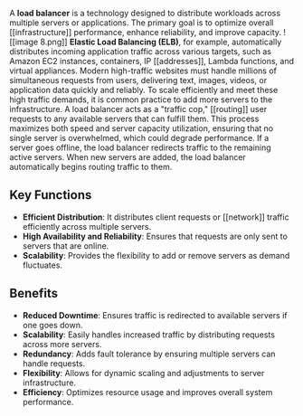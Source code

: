 A **load balancer** is a technology designed to distribute workloads across multiple servers or applications. The primary goal is to optimize overall [[infrastructure]] performance, enhance reliability, and improve capacity.
![[image 8.png]]
**Elastic Load Balancing (ELB)**, for example, automatically distributes incoming application traffic across various targets, such as Amazon EC2 instances, containers, IP [[addresses]], Lambda functions, and virtual appliances. Modern high-traffic websites must handle millions of simultaneous requests from users, delivering text, images, videos, or application data quickly and reliably. To scale efficiently and meet these high traffic demands, it is common practice to add more servers to the infrastructure.
A load balancer acts as a "traffic cop," [[routing]] user requests to any available servers that can fulfill them. This process maximizes both speed and server capacity utilization, ensuring that no single server is overwhelmed, which could degrade performance. If a server goes offline, the load balancer redirects traffic to the remaining active servers. When new servers are added, the load balancer automatically begins routing traffic to them.
## Key Functions
- **Efficient Distribution**: It distributes client requests or [[network]] traffic efficiently across multiple servers.
- **High Availability and Reliability**: Ensures that requests are only sent to servers that are online.
- **Scalability**: Provides the flexibility to add or remove servers as demand fluctuates.
## Benefits
- **Reduced Downtime**: Ensures traffic is redirected to available servers if one goes down.
- **Scalability**: Easily handles increased traffic by distributing requests across more servers.
- **Redundancy**: Adds fault tolerance by ensuring multiple servers can handle requests.
- **Flexibility**: Allows for dynamic scaling and adjustments to server infrastructure.
- **Efficiency**: Optimizes resource usage and improves overall system performance.